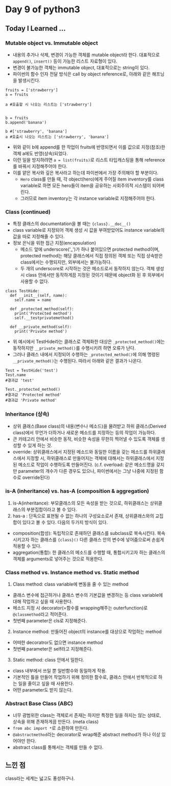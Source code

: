 # Day 9 of python3
## Today I Learned ...

### Mutable object vs. Immutable object

- 내용의 추가나 삭제, 변경이 가능한 객체를 mutable object라 한다. 대표적으로 `append()`, `insert()` 등이 가능한 리스트 자료형이 있다.
- 변경이 불가능한 객체는 immutable object, 대표적으로는 string이 있다.
- 파이썬의 함수 인자 전달 방식은 call by object reference로, 아래와 같은 해프닝을 발생시킨다.
```
fruits = ['strawberry']
a = fruits

a #호출할 시 나오는 리스트는 ['strawberry']


b = fruits
b.append('banana')

b #['strawberry', 'banana']
a #호출시 나오는 리스트는 ['strawberry', 'banana']
```
- 위와 같이 b에 append를 한 작업이 fruits에 반영되면서 이를 값으로 지정(참조)한 객체 a에도 반영(상속)되었다. 
- 이런 일을 방지하려면 `a = list(fruits)`로 리스트 타입캐스팅을 통해 reference를 바꿔서 지정해주어야 한다.
- 이를 얕은 복사와 깊은 복사라고 하는데 파이썬에서 가장 주의해야 할 부분이다.
  - `Hero` class를 만들 때, 각 object(hero)에게 주어질 item inventory를 class variable로 하면 모든 hero들이 item을 공유하는 사회주의적 시스템이 되어버린다. 
  - 그러므로 item inventory는 각 instance variable로 지정해주어야 한다.

### Class (continued)

- 특정 클래스의 documentation을 볼 때는 `{class}.__doc__()`
- class variable로 지정되어 객체 생성 시 값을 부여받았어도 instance variable의 값을 따로 지정해줄 수 있다. 
- 정보 은닉을 위한 접근 지정(encapsulation)
  - 메소드 앞에 underscore('_')가 하나 붙어있으면 protected method이며, protected method는 해당 클래스에서 직접 정의된 객체 또는 직접 상속받은 class에서는 수행되지만, 외부에서는 불가능하다. 
  - 두 개의 underscore로 시작하는 것은 메소드로서 동작하지 않는다. 객체 생성 시 class 안에서만 동작하게끔 지정된 것이기 때문에 object화 된 후 외부에서 사용할 수 없다. 
```
class TestHide:
  def __init__(self, name):
    self.name = name

  def _protected_method(self):
    print('Protected method')
    self.__testprivatemethod()

  def __private_method(self):
    print('Private method')
```
- 위 예시에서 TestHide라는 클래스로 객체화한 대상은 `_protected_method()`에는 동작하지만 `__private_method()`를 수행시키려 하면 오류가 난다.
- 그러나 클래스 내에서 지정되어 수행하는 `_protected_method()`에 의해 명령된 `__private_method()`는 수행된다. 따라서 아래와 같은 결과가 나온다.
```
Test = TestHide('test')
Test.name 
#결과값 'test'

Test._protected_method()
#결과값 'Protected method'
#결과값 'Private method'
```

### Inheritance (상속)
- 상위 클래스(Base class)의 내용(변수나 메소드)을 물려받고 하위 클래스(Derived class)에서 무언가 더하거나 새로운 메소드를 지정하는 등의 작업이 가능하다.
- 큰 카테고리 안에서 비슷한 동작, 비슷한 속성을 무한히 찍어낼 수 있도록 객체를 생성할 수 있게 하는 것.
- override: 상위클래스에서 지정된 메소드와 동일한 이름을 갖는 메소드를 하위클래스에서 지정할 시, 하위클래스로 만들어지는 객체에 대해서는 하위클래스에서 지정된 메소드로 작업이 수행하도록 만들어진다. (c.f. overload: 같은 메소드명을 갖지만 parameter의 개수가 다른 경우도 있으나, 파이썬에서는 그냥 나중에 지정된 함수로 override된다)

### is-A (inheritance) vs. has-A (composition & aggregation)
1. is-A(inheritance): 부모클래스의 모든 속성을 받는 것으로, 하위클래스는 상위클래스의 부분집합이라고 볼 수 있다.
2. has-a : 단독으로 표현될 수 없는 하나의 구성요소로서 존재, 상위클래스와의 교집합이 있다고 볼 수 있다. 다음의 두가지 방식이 있다.
- composition(합성): 독립적으로 존재하던 클래스를 subclass로 복속시킨다. 복속시키고자 하는 클래스를 `{class}()` 다른 클래스 안의 변수에 넣어줌으로써 손쉽게 적용할 수 있다.
- aggregation(통합): 한 클래스의 메소드를 수행할 때, 통합시키고자 하는 클래스의 객체를 arguments로 넣어주는 것으로 적용한다.

### Class method vs. Instance method vs. Static method
1. Class method: class variable에 변동을 줄 수 있는 method
- 클래스 변수에 접근하거나 클래스 변수의 기본값을 변경하는 등 class variable에 대해 작업하고 싶을 때 사용한다.
- 메소드 지정 시 decorator(=함수를 wrapping해주는 outerfunction)로 `@classmethod`라고 적어준다. 
- 첫번째 parameter은 cls로 지정해준다.
2. Instance method: 만들어진 object의 instance를 대상으로 작업하는 method
- 어떠한 decoratror도 없으면 instance method 
- 첫번째 parameter은 self라고 지정해준다.
3. Static method: class 안에서 일한다.
- class 내부에서 쓰일 뿐 일반함수와 동일하게 작용.
- 기본적인 틀을 만들어 작업하기 위해 정의한 함수로, 클래스 안에서 반복적으로 하는 일을 줄이고 싶을 때 사용한다.
- 어떤 parameter도 받지 않는다.

### Abstract Base Class (ABC)
- 너무 광범위한 class는 객체로서 존재는 하지만 특정한 일을 하지는 않는 상태로, 상속을 위해 존재하게끔 만든다. (meta class)
- `from abc import *`로 소환하여 만든다.
- `@abstractmethod`라는 decorator로 wrap해준 abstract method가 하나 이상 있어야만 한다.
- abstract class를 통해서는 객체를 만들 수 없다.

## 느낀 점
class라는 세계는 넓고도 풍성하구나.
